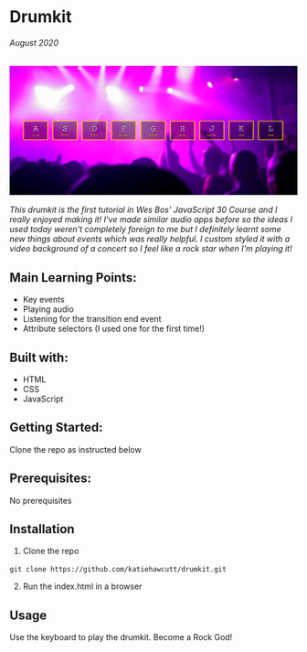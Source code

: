# Drumkit

###### August 2020

![JS Drumkit](./Assets/Images/JS30-drumkit.PNG)

_This drumkit is the first tutorial in Wes Bos' JavaScript 30 Course and I really enjoyed making it! I've made similar audio apps before so the ideas I used today weren't completely foreign to me but I definitely learnt some new things about events which was really helpful. I custom styled it with a video background of a concert so I feel like a rock star when I'm playing it!_

## Main Learning Points:

- Key events
- Playing audio
- Listening for the transition end event
- Attribute selectors (I used one for the first time!)

## Built with:

- HTML
- CSS
- JavaScript

## Getting Started:

Clone the repo as instructed below

## Prerequisites:

No prerequisites

## Installation

1.  Clone the repo

`git clone https://github.com/katiehawcutt/drumkit.git`

2. Run the index.html in a browser

## Usage

Use the keyboard to play the drumkit. Become a Rock God!
